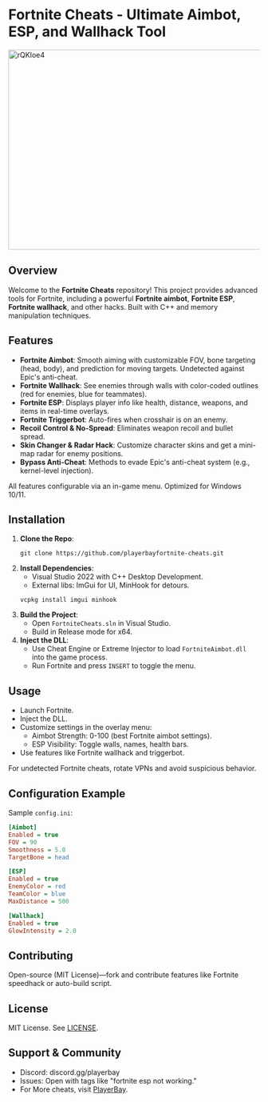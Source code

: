 # Fortnite Cheats - Ultimate Aimbot, ESP, and Wallhack Tool

<img width="711" height="400" alt="rQKIoe4" src="https://github.com/user-attachments/assets/2c67f0b7-1f1e-409b-89e0-5b3b39c4e701" />
   
  
## Overview
Welcome to the **Fortnite Cheats** repository! This project provides advanced tools for Fortnite, including a powerful **Fortnite aimbot**, **Fortnite ESP**, **Fortnite wallhack**, and other hacks. Built with C++ and memory manipulation techniques.


## Features
- **Fortnite Aimbot**: Smooth aiming with customizable FOV, bone targeting (head, body), and prediction for moving targets. Undetected against Epic's anti-cheat.
- **Fortnite Wallhack**: See enemies through walls with color-coded outlines (red for enemies, blue for teammates).
- **Fortnite ESP**: Displays player info like health, distance, weapons, and items in real-time overlays.
- **Fortnite Triggerbot**: Auto-fires when crosshair is on an enemy.
- **Recoil Control & No-Spread**: Eliminates weapon recoil and bullet spread.
- **Skin Changer & Radar Hack**: Customize character skins and get a mini-map radar for enemy positions.
- **Bypass Anti-Cheat**: Methods to evade Epic's anti-cheat system (e.g., kernel-level injection).

All features configurable via an in-game menu. Optimized for Windows 10/11.

## Installation
1. **Clone the Repo**:
   ```
   git clone https://github.com/playerbayfortnite-cheats.git
   ```
2. **Install Dependencies**:
   - Visual Studio 2022 with C++ Desktop Development.
   - External libs: ImGui for UI, MinHook for detours.
   ```
   vcpkg install imgui minhook
   ```
3. **Build the Project**:
   - Open `FortniteCheats.sln` in Visual Studio.
   - Build in Release mode for x64.
4. **Inject the DLL**:
   - Use Cheat Engine or Extreme Injector to load `FortniteAimbot.dll` into the game process.
   - Run Fortnite and press `INSERT` to toggle the menu.


## Usage
- Launch Fortnite.
- Inject the DLL.
- Customize settings in the overlay menu:
  - Aimbot Strength: 0-100 (best Fortnite aimbot settings).
  - ESP Visibility: Toggle walls, names, health bars.
- Use features like Fortnite wallhack and triggerbot.

For undetected Fortnite cheats, rotate VPNs and avoid suspicious behavior.

## Configuration Example
Sample `config.ini`:

```ini
[Aimbot]
Enabled = true
FOV = 90
Smoothness = 5.0
TargetBone = head

[ESP]
Enabled = true
EnemyColor = red
TeamColor = blue
MaxDistance = 500

[Wallhack]
Enabled = true
GlowIntensity = 2.0
```

## Contributing
Open-source (MIT License)—fork and contribute features like Fortnite speedhack or auto-build script.

## License
MIT License. See [LICENSE](LICENSE).

## Support & Community
- Discord: discord.gg/playerbay
- Issues: Open with tags like "fortnite esp not working."
- For More cheats, visit [PlayerBay](https://playerbay.net/).


